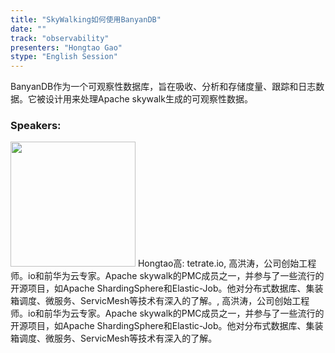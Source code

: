 ```yaml
---
title: "SkyWalking如何使用BanyanDB"
date: "" 
track: "observability"
presenters: "Hongtao Gao"
stype: "English Session"
---
```

BanyanDB作为一个可观察性数据库，旨在吸收、分析和存储度量、跟踪和日志数据。它被设计用来处理Apache skywalk生成的可观察性数据。
 ### Speakers: 
 <img src="images/speaker/1078.png" width="200" />
 Hongtao高: tetrate.io, 高洪涛，公司创始工程师。io和前华为云专家。Apache skywalk的PMC成员之一，并参与了一些流行的开源项目，如Apache ShardingSphere和Elastic-Job。他对分布式数据库、集装箱调度、微服务、ServicMesh等技术有深入的了解。, 高洪涛，公司创始工程师。io和前华为云专家。Apache skywalk的PMC成员之一，并参与了一些流行的开源项目，如Apache ShardingSphere和Elastic-Job。他对分布式数据库、集装箱调度、微服务、ServicMesh等技术有深入的了解。
 